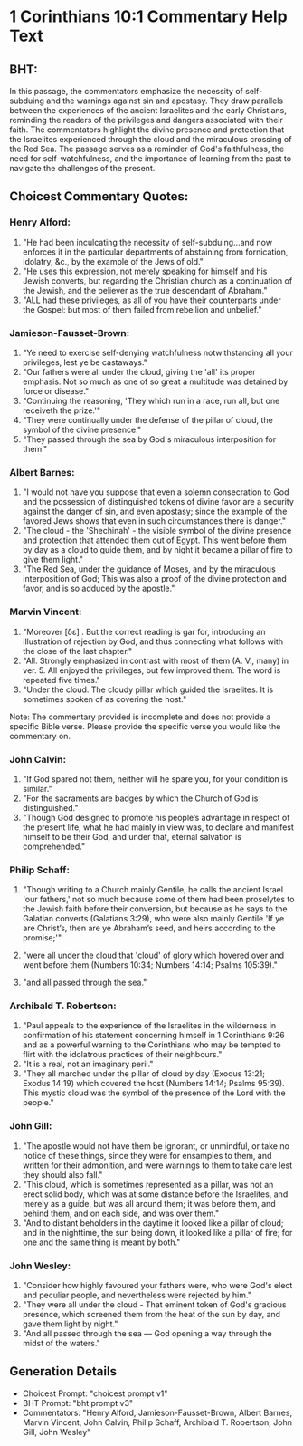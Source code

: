 # 1 Corinthians 10:1 Commentary Help Text

## BHT:
In this passage, the commentators emphasize the necessity of self-subduing and the warnings against sin and apostasy. They draw parallels between the experiences of the ancient Israelites and the early Christians, reminding the readers of the privileges and dangers associated with their faith. The commentators highlight the divine presence and protection that the Israelites experienced through the cloud and the miraculous crossing of the Red Sea. The passage serves as a reminder of God's faithfulness, the need for self-watchfulness, and the importance of learning from the past to navigate the challenges of the present.

## Choicest Commentary Quotes:
### Henry Alford:
1. "He had been inculcating the necessity of self-subduing...and now enforces it in the particular departments of abstaining from fornication, idolatry, &c., by the example of the Jews of old."
2. "He uses this expression, not merely speaking for himself and his Jewish converts, but regarding the Christian church as a continuation of the Jewish, and the believer as the true descendant of Abraham."
3. "ALL had these privileges, as all of you have their counterparts under the Gospel: but most of them failed from rebellion and unbelief."

### Jamieson-Fausset-Brown:
1. "Ye need to exercise self-denying watchfulness notwithstanding all your privileges, lest ye be castaways."
2. "Our fathers were all under the cloud, giving the 'all' its proper emphasis. Not so much as one of so great a multitude was detained by force or disease."
3. "Continuing the reasoning, 'They which run in a race, run all, but one receiveth the prize.'"
4. "They were continually under the defense of the pillar of cloud, the symbol of the divine presence."
5. "They passed through the sea by God's miraculous interposition for them."

### Albert Barnes:
1. "I would not have you suppose that even a solemn consecration to God and the possession of distinguished tokens of divine favor are a security against the danger of sin, and even apostasy; since the example of the favored Jews shows that even in such circumstances there is danger."
2. "The cloud - the 'Shechinah' - the visible symbol of the divine presence and protection that attended them out of Egypt. This went before them by day as a cloud to guide them, and by night it became a pillar of fire to give them light."
3. "The Red Sea, under the guidance of Moses, and by the miraculous interposition of God; This was also a proof of the divine protection and favor, and is so adduced by the apostle."

### Marvin Vincent:
1. "Moreover [δε] . But the correct reading is gar for, introducing an illustration of rejection by God, and thus connecting what follows with the close of the last chapter."
2. "All. Strongly emphasized in contrast with most of them (A. V., many) in ver. 5. All enjoyed the privileges, but few improved them. The word is repeated five times."
3. "Under the cloud. The cloudy pillar which guided the Israelites. It is sometimes spoken of as covering the host."

Note: The commentary provided is incomplete and does not provide a specific Bible verse. Please provide the specific verse you would like the commentary on.

### John Calvin:
1. "If God spared not them, neither will he spare you, for your condition is similar."
2. "For the sacraments are badges by which the Church of God is distinguished."
3. "Though God designed to promote his people’s advantage in respect of the present life, what he had mainly in view was, to declare and manifest himself to be their God, and under that, eternal salvation is comprehended."

### Philip Schaff:
1. "Though writing to a Church mainly Gentile, he calls the ancient Israel 'our fathers,' not so much because some of them had been proselytes to the Jewish faith before their conversion, but because as he says to the Galatian converts (Galatians 3:29), who were also mainly Gentile 'If ye are Christ’s, then are ye Abraham’s seed, and heirs according to the promise;'" 

2. "were all under the cloud that 'cloud' of glory which hovered over and went before them (Numbers 10:34; Numbers 14:14; Psalms 105:39)."

3. "and all passed through the sea."

### Archibald T. Robertson:
1. "Paul appeals to the experience of the Israelites in the wilderness in confirmation of his statement concerning himself in 1 Corinthians 9:26 and as a powerful warning to the Corinthians who may be tempted to flirt with the idolatrous practices of their neighbours."
2. "It is a real, not an imaginary peril."
3. "They all marched under the pillar of cloud by day (Exodus 13:21; Exodus 14:19) which covered the host (Numbers 14:14; Psalms 95:39). This mystic cloud was the symbol of the presence of the Lord with the people."

### John Gill:
1. "The apostle would not have them be ignorant, or unmindful, or take no notice of these things, since they were for ensamples to them, and written for their admonition, and were warnings to them to take care lest they should also fall."
2. "This cloud, which is sometimes represented as a pillar, was not an erect solid body, which was at some distance before the Israelites, and merely as a guide, but was all around them; it was before them, and behind them, and on each side, and was over them."
3. "And to distant beholders in the daytime it looked like a pillar of cloud; and in the nighttime, the sun being down, it looked like a pillar of fire; for one and the same thing is meant by both."

### John Wesley:
1. "Consider how highly favoured your fathers were, who were God's elect and peculiar people, and nevertheless were rejected by him."
2. "They were all under the cloud - That eminent token of God's gracious presence, which screened them from the heat of the sun by day, and gave them light by night."
3. "And all passed through the sea — God opening a way through the midst of the waters."


## Generation Details
- Choicest Prompt: "choicest prompt v1"
- BHT Prompt: "bht prompt v3"
- Commentators: "Henry Alford, Jamieson-Fausset-Brown, Albert Barnes, Marvin Vincent, John Calvin, Philip Schaff, Archibald T. Robertson, John Gill, John Wesley"
